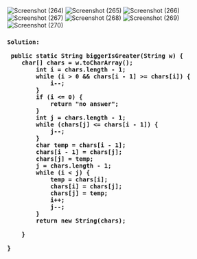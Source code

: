 ![Screenshot (264)](https://user-images.githubusercontent.com/38869235/221263279-0599e517-4f6c-4f3b-acd8-4f83c5081b65.png)
![Screenshot (265)](https://user-images.githubusercontent.com/38869235/221263315-d69fc365-800c-4c39-83f7-2e0c75ebd0b8.png)
![Screenshot (266)](https://user-images.githubusercontent.com/38869235/221263323-cc0b6990-aea1-44ce-b4ee-bd35d1681e9b.png)
![Screenshot (267)](https://user-images.githubusercontent.com/38869235/221263340-998fca3f-2d19-43b2-b091-e17c8c3282e7.png)
![Screenshot (268)](https://user-images.githubusercontent.com/38869235/221263663-4cfca977-bc74-46c1-a1c4-6e9ffb0b4faf.png)
![Screenshot (269)](https://user-images.githubusercontent.com/38869235/221263681-067257b7-aad8-4f7b-a6ec-e2e5f04303cb.png)
![Screenshot (270)](https://user-images.githubusercontent.com/38869235/221263686-bc60cca0-634e-4be0-8e3c-7b2d4a7e3c9f.png)


<h3 = "Left">


```
Solution:

 public static String biggerIsGreater(String w) {
    char[] chars = w.toCharArray();
        int i = chars.length - 1;
        while (i > 0 && chars[i - 1] >= chars[i]) {
            i--;
        }
        if (i <= 0) {
            return "no answer";
        }
        int j = chars.length - 1;
        while (chars[j] <= chars[i - 1]) {
            j--;
        }
        char temp = chars[i - 1];
        chars[i - 1] = chars[j];
        chars[j] = temp;
        j = chars.length - 1;
        while (i < j) {
            temp = chars[i];
            chars[i] = chars[j];
            chars[j] = temp;
            i++;
            j--;
        }
        return new String(chars);

    }

}

```
</h3>
